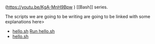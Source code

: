 (https://youtu.be/KgA-MnH9Bpw ) [[Bash]] series.

The scripts we are going to be writing are going to be linked with some explanations here>
- [hello.sh](/home/Xilian/brain/computer_science/Computer_science/01-Linux/hello.sh)
[Run hello.sh](command:Ob_run)
-  [hello.sh](obsidian://shell-commands/?vault=Computer_science&execute=qtuoazz2iw)
 